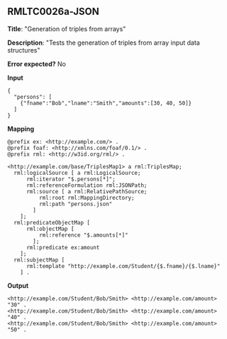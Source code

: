 ## RMLTC0026a-JSON

**Title**: "Generation of triples from arrays"

**Description**: "Tests the generation of triples from array input data structures"

**Error expected?** No

**Input**
```
{
  "persons": [
    {"fname":"Bob","lname":"Smith","amounts":[30, 40, 50]}
  ]
}

```

**Mapping**
```
@prefix ex: <http://example.com/> .
@prefix foaf: <http://xmlns.com/foaf/0.1/> .
@prefix rml: <http://w3id.org/rml/> .

<http://example.com/base/TriplesMap1> a rml:TriplesMap;
  rml:logicalSource [ a rml:LogicalSource;
      rml:iterator "$.persons[*]";
      rml:referenceFormulation rml:JSONPath;
      rml:source [ a rml:RelativePathSource;
          rml:root rml:MappingDirectory;
          rml:path "persons.json"
        ]
    ];
  rml:predicateObjectMap [
      rml:objectMap [
          rml:reference "$.amounts[*]"
        ];
      rml:predicate ex:amount
    ];
  rml:subjectMap [
      rml:template "http://example.com/Student/{$.fname}/{$.lname}"
    ] .

```

**Output**
```
<http://example.com/Student/Bob/Smith> <http://example.com/amount> "30" .
<http://example.com/Student/Bob/Smith> <http://example.com/amount> "40" .
<http://example.com/Student/Bob/Smith> <http://example.com/amount> "50" .

```


